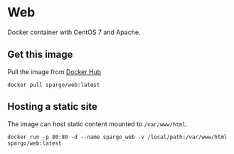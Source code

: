 # Web
Docker container with CentOS 7 and Apache.

## Get this image
Pull the image from [Docker Hub](https://hub.docker.com/r/spargo/web/)

`docker pull spargo/web:latest`

## Hosting a static site
The image can host static content mounted to `/var/www/html`. 

`docker run -p 80:80 -d --name spargo_web -v /local/path:/var/www/html spargo/web:latest`